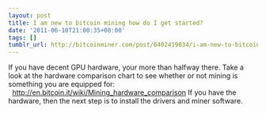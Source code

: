 ```yaml
---
layout: post
title: I am new to bitcoin mining how do I get started?
date: '2011-06-10T21:00:35+08:00'
tags: []
tumblr_url: http://bitcoinminer.com/post/6402419034/i-am-new-to-bitcoin-mining-how-do-i-get-started
---
```

If you have decent GPU hardware, your more than halfway there.
Take a look at the hardware comparison chart to see whether or not mining is something you are equipped for:
  http://en.bitcoin.it/wiki/Mining_hardware_comparison
If you have the hardware, then the next step is to install the drivers and miner software.
